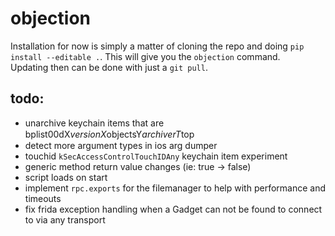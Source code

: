 # objection

Installation for now is simply a matter of cloning the repo and doing `pip install --editable .`. This will give you the `objection` command.  
Updating then can be done with just a `git pull`.

## todo:
- unarchive keychain items that are bplist00ԁX$versionX$objectsY$archiverT$top
- detect more argument types in ios arg dumper
- touchid `kSecAccessControlTouchIDAny` keychain item experiment
- generic method return value changes (ie: true -> false)
- script loads on start
- implement `rpc.exports` for the filemanager to help with performance and timeouts
- fix frida exception handling when a Gadget can not be found to connect to via any transport
